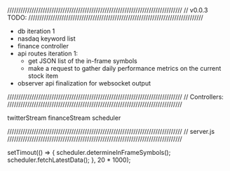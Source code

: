 ///////////////////////////////////////////////////////////////////////////////
// v0.0.3 TODO:
///////////////////////////////////////////////////////////////////////////////

- db iteration 1
- nasdaq keyword list
- finance controller
- api routes iteration 1:
  - get JSON list of the in-frame symbols
  - make a request to gather daily performance metrics on the current stock item
- observer api finalization for websocket output

///////////////////////////////////////////////////////////////////////////////
// Controllers:
///////////////////////////////////////////////////////////////////////////////

twitterStream
financeStream
scheduler

///////////////////////////////////////////////////////////////////////////////
// server.js
///////////////////////////////////////////////////////////////////////////////

setTimout(() => {
  scheduler.determineInFrameSymbols();
  scheduler.fetchLatestData();
}, 20 * 1000);
